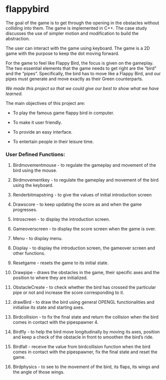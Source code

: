 # flappybird
The goal of the game is to get through the opening in the obstacles without colliding into them. The game is implemented in C++. The case study discusses the use of simpler motion and modification to build the abstraction.

The user can interact with the game using keyboard. The game is a 2D game with the purpose to keep the dot moving forward.

For the game to feel like Flappy Bird, the focus is given on the gameplay. The two essential elements that the game needs to get right are the “bird” and the “pipes”. Specifically, the bird has to move like a Flappy Bird, and our pipes must generate and move exactly as their Green counterparts.

*We made this project so that we could give our best to show what we have learned.*

The main objectives of this project are:

* To play the famous game flappy bird in computer.

* To make it user friendly. 

* To provide an easy interface. 

* To entertain people in their leisure time.


### User Defined Functions:
1. Birdmovementmouse - to regulate the gameplay and movement of the bird using the mouse.

2. Birdmovementkey - to regulate the gameplay and movement of the bird using the keyboard. 

3. Renderbitmapstring - to give the values of initial introduction screen 

4. Drawscore - to keep updating the score as and when the game progresses. 

5. Introscreen - to display the introduction screen. 

6. Gameoverscreen - to display the score screen when the game is over. 

7. Menu - to display menu.

8. Display - to display the introduction screen, the gameover screen and other functions. 

9. Resetgame - resets the game to its initial state. 

10. Drawpipe - draws the obstacles in the game, their specific axes and the position to where they are initialized. 

11. ObstacleCreate - to check whether the bird has crossed the particular pipe or not and increase the score corresponding to it. 

12. drawBird - to draw the bird using general OPENGL functionalities and initialise its state and starting axes. 

13. Birdcollision - to fix the final state and return the collision when the bird comes in contact with the pipespawner 4. 

14. Birdfly - to help the bird move longitudinally by moving its axes, position and keep a check of the obstacle in front to smoothen the bird’s ride. 

15. Birdfall - receive the value from birdcollision function when the bird comes in contact with the pipespawner, fix the final state and reset the game. 

16. Birdphysics - to see to the movement of the bird, its flaps, its wings and the angle of those wings.
